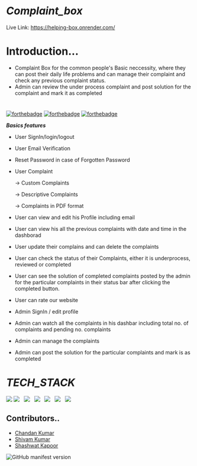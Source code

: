 # _Complaint_box_ #
Live Link: https://helping-box.onrender.com/

# Introduction...
* Complaint Box for the common people's Basic neccessity, where they can post their daily life problems and can manage their complaint
  and check any previous complaint status.
* Admin can review the under process complaint and post solution for the complaint and mark it as completed  
# 

[![forthebadge](https://forthebadge.com/images/badges/made-with-javascript.svg)](https://forthebadge.com)
[![forthebadge](https://forthebadge.com/images/badges/uses-css.svg)](https://forthebadge.com)
[![forthebadge](https://forthebadge.com/images/badges/uses-html.svg)](https://forthebadge.com)


***Basics features***

* User SignIn/login/logout

* User Email Verification

* Reset Password in case of Forgotten Password

* User Complaint

  -> Custom Complaints
  
  -> Descriptive Complaints
  
  -> Complaints in PDF format
  
  
* User can  view and edit his Profile including email

* User can view his all the previous complaints with date and time in the dashborad

* User  update their complains and can delete the complaints

* User can check the status of their Complaints, either it is underprocess, reviewed or completed

*  User can see the solution of completed complaints posted by the admin for the particular complaints in their status bar after clicking the completed button.

* User can rate our website 

* Admin SignIn / edit profile

* Admin can watch all the complaints in his dashbar including total no. of complaints and pending no. complaints

* Admin can manage the complaints 

* Admin can post the solution for the particular complaints and mark is as completed

#
# _TECH_STACK_

<div>
  <img src="https://img.icons8.com/color/48/000000/css3.png"/>
   <img src="https://img.icons8.com/color/48/000000/html-5--v1.png"/> &nbsp;
  <img src="https://img.icons8.com/color/48/000000/javascript--v1.png"/> &nbsp;
  <img src="https://img.icons8.com/color/48/000000/mongodb.png"/> &nbsp;
  <img src="https://img.icons8.com/color/48/000000/nodejs.png"/> &nbsp;
  <img src="https://img.icons8.com/color/48/000000/visual-studio-code-2019.png"/> &nbsp;
  <img src="https://img.icons8.com/color/48/000000/git.png"/>  &nbsp;
</div>

## Contributors.. ##

* [Chandan Kumar](https://github.com/chandan181singh)
* [Shivam Kumar](https://github.com/karna3813)
* [Shashwat Kapoor](https://github.com/shagithubrit)


 ![GitHub manifest version](https://img.shields.io/github/manifest-json/v/chandan181singh/_complain_box_)
